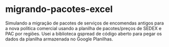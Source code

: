 # migrando-pacotes-excel
Simulando a migração de pacotes de serviços de encomendas antigos para a nova política comercial usando a planilha de pacotes/preços de SEDEX e PAC por regiões. Usei a biblioteca gspread de código aberto para pegar os dados da planilha armazenada no Google Planilhas.
